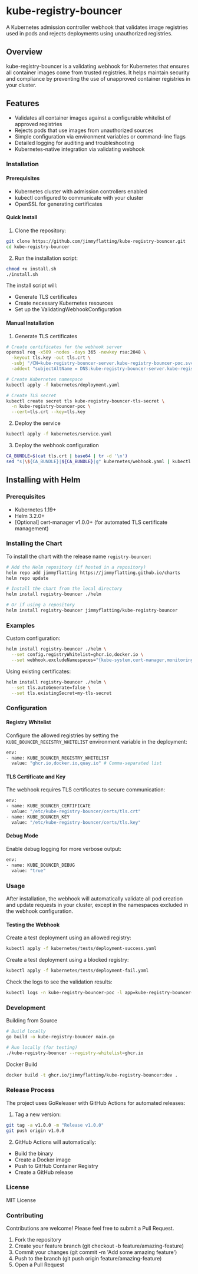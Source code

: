 # kube-registry-bouncer
A Kubernetes admission controller webhook that validates image registries used in pods and rejects deployments using unauthorized registries.

## Overview
kube-registry-bouncer is a validating webhook for Kubernetes that ensures all container images come from trusted registries. It helps maintain security and compliance by preventing the use of unapproved container registries in your cluster.

## Features
- Validates all container images against a configurable whitelist of approved registries
- Rejects pods that use images from unauthorized sources
- Simple configuration via environment variables or command-line flags
- Detailed logging for auditing and troubleshooting
- Kubernetes-native integration via validating webhook

### Installation
#### Prerequisites
- Kubernetes cluster with admission controllers enabled
- kubectl configured to communicate with your cluster
- OpenSSL for generating certificates

#### Quick Install
1. Clone the repository:
```bash
git clone https://github.com/jimmyflatting/kube-registry-bouncer.git
cd kube-registry-bouncer
```

2. Run the installation script:
```bash
chmod +x install.sh
./install.sh
```
The install script will:

* Generate TLS certificates
* Create necessary Kubernetes resources
* Set up the ValidatingWebhookConfiguration

#### Manual Installation
1. Generate TLS certificates
```bash
# Create certificates for the webhook server
openssl req -x509 -nodes -days 365 -newkey rsa:2048 \
  -keyout tls.key -out tls.crt \
  -subj "/CN=kube-registry-bouncer-server.kube-registry-bouncer-poc.svc" \
  -addext "subjectAltName = DNS:kube-registry-bouncer-server.kube-registry-bouncer-poc.svc"

# Create Kubernetes namespace
kubectl apply -f kubernetes/deployment.yaml

# Create TLS secret
kubectl create secret tls kube-registry-bouncer-tls-secret \
  -n kube-registry-bouncer-poc \
  --cert=tls.crt --key=tls.key
```
2. Deploy the service
```bash
kubectl apply -f kubernetes/service.yaml
```
3. Deploy the webhook configuration
```bash
CA_BUNDLE=$(cat tls.crt | base64 | tr -d '\n')
sed "s|\${CA_BUNDLE}|${CA_BUNDLE}|g" kubernetes/webhook.yaml | kubectl apply -f -
```

## Installing with Helm

### Prerequisites
- Kubernetes 1.19+
- Helm 3.2.0+
- [Optional] cert-manager v1.0.0+ (for automated TLS certificate management)

### Installing the Chart

To install the chart with the release name `registry-bouncer`:

```bash
# Add the Helm repository (if hosted in a repository)
helm repo add jimmyflatting https://jimmyflatting.github.io/charts
helm repo update

# Install the chart from the local directory
helm install registry-bouncer ./helm

# Or if using a repository
helm install registry-bouncer jimmyflatting/kube-registry-bouncer
```

### Examples
Custom configuration:
```bash
helm install registry-bouncer ./helm \
  --set config.registryWhitelist=ghcr.io,docker.io \
  --set webhook.excludeNamespaces="{kube-system,cert-manager,monitoring}"
```
Using existing certificates:
```bash
helm install registry-bouncer ./helm \
  --set tls.autoGenerate=false \
  --set tls.existingSecret=my-tls-secret
```

### Configuration
#### Registry Whitelist
Configure the allowed registries by setting the `KUBE_BOUNCER_REGISTRY_WHITELIST` environment variable in the deployment:
```bash
env:
- name: KUBE_BOUNCER_REGISTRY_WHITELIST
  value: "ghcr.io,docker.io,quay.io" # Comma-separated list
```
#### TLS Certificate and Key
The webhook requires TLS certificates to secure communication:
```bash
env:
- name: KUBE_BOUNCER_CERTIFICATE
  value: "/etc/kube-registry-bouncer/certs/tls.crt"
- name: KUBE_BOUNCER_KEY
  value: "/etc/kube-registry-bouncer/certs/tls.key"
```
#### Debug Mode
Enable debug logging for more verbose output:
```bash
env:
- name: KUBE_BOUNCER_DEBUG
  value: "true"
```

### Usage
After installation, the webhook will automatically validate all pod creation and update requests in your cluster, except in the namespaces excluded in the webhook configuration.

#### Testing the Webhook
Create a test deployment using an allowed registry:
```bash
kubectl apply -f kubernetes/tests/deployment-success.yaml
```
Create a test deployment using a blocked registry:
```bash
kubectl apply -f kubernetes/tests/deployment-fail.yaml
```
Check the logs to see the validation results:
```bash
kubectl logs -n kube-registry-bouncer-poc -l app=kube-registry-bouncer-server
```
### Development
Building from Source
```bash
# Build locally
go build -o kube-registry-bouncer main.go

# Run locally (for testing)
./kube-registry-bouncer --registry-whitelist=ghcr.io
```
Docker Build
```bash
docker build -t ghcr.io/jimmyflatting/kube-registry-bouncer:dev .
```
### Release Process
The project uses GoReleaser with GitHub Actions for automated releases:
1. Tag a new version:
```bash
git tag -a v1.0.0 -m "Release v1.0.0"
git push origin v1.0.0
```
2. GitHub Actions will automatically:

* Build the binary
* Create a Docker image
* Push to GitHub Container Registry
* Create a GitHub release

### License
MIT License

### Contributing
Contributions are welcome! Please feel free to submit a Pull Request.

1. Fork the repository
2. Create your feature branch (git checkout -b feature/amazing-feature)
3. Commit your changes (git commit -m 'Add some amazing feature')
4. Push to the branch (git push origin feature/amazing-feature)
5. Open a Pull Request